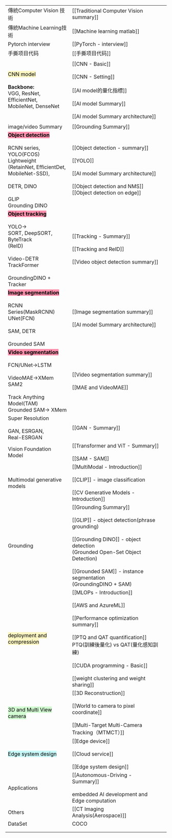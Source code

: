 
|                                                                                                                                                                                                                      |                                                                                                                                                                                                                                                        |     |
| -------------------------------------------------------------------------------------------------------------------------------------------------------------------------------------------------------------------- | ------------------------------------------------------------------------------------------------------------------------------------------------------------------------------------------------------------------------------------------------------ | --- |
| 傳統Computer Vision 技術                                                                                                                                                                                                 | [[Traditional Computer Vision summary]]                                                                                                                                                                                                                |     |
| 傳統Machine Learning技術                                                                                                                                                                                                 | [[Machine learning matlab]]                                                                                                                                                                                                                            |     |
| Pytorch interview                                                                                                                                                                                                    | [[PyTorch - interview]]                                                                                                                                                                                                                                |     |
| 手撕项目代码                                                                                                                                                                                                               | [[手撕项目代码]]                                                                                                                                                                                                                                             |     |
|                                                                                                                                                                                                                      |                                                                                                                                                                                                                                                        |     |
| <mark style="background: #FFF3A3A6;">CNN model</mark><br><br>**Backbone:**<br>VGG, ResNet, EfficientNet,<br>MobileNet, DenseNet                                                                                      | [[CNN - Basic]]<br><br>[[CNN - Setting]]<br><br>[[AI model的量化指標]]<br><br>[[AI model Summary]]<br><br>[[AI model Summary architecture]]<br>                                                                                                             |     |
|                                                                                                                                                                                                                      |                                                                                                                                                                                                                                                        |     |
| image/video Summary                                                                                                                                                                                                  | [[Grounding Summary]]                                                                                                                                                                                                                                  |     |
| <mark style="background: #FF5582A6;">**Object detection**</mark><br><br>RCNN series, <br>YOLO(FCOS)<br>Lightweight<br>(RetainNet, EfficientDet, <br>MobileNet-SSD), <br><br>DETR, DINO<br><br>GLIP<br>Grounding DINO | [[Object detection - summary]]<br><br>[[YOLO]]<br><br>[[AI model Summary architecture]]<br> <br>[[Object detection and NMS]]<br>[[Object detection on edge]]<br>                                                                                       |     |
| <mark style="background: #FF5582A6;">**Object tracking**</mark><br><br>YOLO-><br>SORT, DeepSORT, ByteTrack<br>(ReID)<br><br>Video-DETR<br>TrackFormer<br><br>GroundingDINO + Tracker                                 | [[Tracking - Summary]]<br><br>[[Tracking and ReID]]<br><br>[[Video object detection summary]]                                                                                                                                                          |     |
| <mark style="background: #FF5582A6;">**Image segmentation**</mark><br><br>RCNN Series(MaskRCNN)<br>UNet(FCN)<br><br>SAM, DETR<br><br>Grounded SAM                                                                    | [[Image segmentation summary]]<br><br>[[AI model Summary architecture]]                                                                                                                                                                                |     |
| <mark style="background: #FF5582A6;">**Video segmentation**</mark><br><br>FCN/UNet->LSTM<br><br>VideoMAE->XMem<br>SAM2<br><br>Track Anything Model(TAM)<br>Grounded SAM-> XMem                                       | [[Video segmentation summary]]  <br><br>[[MAE and VideoMAE]]                                                                                                                                                                                           |     |
| Super Resolution<br><br>GAN, ESRGAN, <br>Real-ESRGAN                                                                                                                                                                 | [[GAN - Summary]]                                                                                                                                                                                                                                      |     |
| Vision Foundation Model                                                                                                                                                                                              | [[Transformer and ViT - Summary]]<br><br>[[SAM - SAM]]<br>                                                                                                                                                                                             |     |
| Multimodal generative models                                                                                                                                                                                         | [[MultiModal - Introduction]]<br><br>[[CLIP]] - image classification<br><br>[[CV Generative Models - Introduction]]                                                                                                                                    |     |
| Grounding                                                                                                                                                                                                            | [[Grounding Summary]]<br><br>[[GLIP]] - object detection(phrase grounding)<br><br>[[Grounding DINO]] - object detection<br>      (Grounded Open-Set Object Detection)<br><br>[[Grounded SAM]] - instance segmentation<br>      (GroundingDINO + SAM)   |     |
| <mark style="background: #FFF3A3A6;">deployment and compression</mark>                                                                                                                                               | [[MLOPs - Introduction]]<br><br>[[AWS and AzureML]]<br><br>[[Performance optimization summary]]<br><br>[[PTQ and QAT quantification]]<br>PTQ(訓練後量化) vs QAT(量化感知訓練)<br><br>[[CUDA programming - Basic]]<br><br>[[weight clustering and weight sharing]] |     |
| <mark style="background: #BBFABBA6;">3D and Multi View camera</mark>                                                                                                                                                 | [[3D Reconstruction]]<br><br>[[World to camera to pixel coordinate]]<br><br>[[Multi-Target Multi-Camera Tracking（MTMCT）]]<br>                                                                                                                          |     |
| <mark style="background: #ABF7F7A6;">Edge system design</mark>                                                                                                                                                       | [[Edge device]]<br><br>[[Cloud service]]<br><br>[[Edge system design]]                                                                                                                                                                                 |     |
| Applications                                                                                                                                                                                                         | [[Autonomous-Driving - Summary]]<br><br>embedded AI development and Edge computation                                                                                                                                                                   |     |
| Others                                                                                                                                                                                                               | [[CT Imaging Analysis(Aerospace)]]                                                                                                                                                                                                                     |     |
| DataSet                                                                                                                                                                                                              | COCO                                                                                                                                                                                                                                                   |     |
|                                                                                                                                                                                                                      |                                                                                                                                                                                                                                                        |     |
|                                                                                                                                                                                                                      |                                                                                                                                                                                                                                                        |     |

